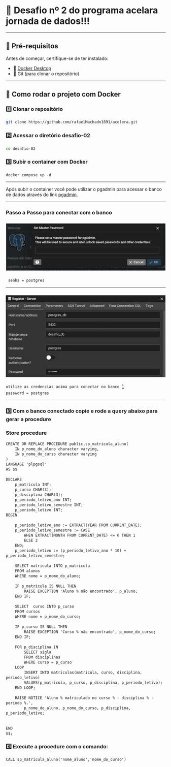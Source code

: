# 🚀 Desafio nº 2 do programa acelara jornada de dados!!! 

---

## 📑 Pré-requisitos

Antes de começar, certifique-se de ter instalado:

- 🐳 [Docker Desktop](https://www.docker.com/products/docker-desktop/)
- 🧰 Git (para clonar o repositório)

---

## 🔧 Como rodar o projeto com Docker

### 1️⃣ Clonar o repositório

```bash
git clone https://github.com/rafaelMachado1891/acelera.git

```

### 2️⃣ Acessar o diretório desafio-02

``` bash
cd desafio-02

```
### 3️⃣ Subir o container com Docker

```
docker compose up -d
```
---

Após subir o container você pode utilizar o pgadmin para acessar o banco de dados através do link [pgadmin](http://localhost:5050/browser/).

---
### Passo a Passo para conectar com o banco

### ![senha master para acesso ao banco](files/image-01.png)
```
 senha = postgres
```
---
### ![credencias para acessar o banco](files/image-02.png)

```
utilize as credencias acima para conectar no banco 👆
password = postgres
```
---

### 3️⃣ Com o banco conectado copie e rode a query abaixo para gerar a procedure


### Store procedure
```
CREATE OR REPLACE PROCEDURE public.sp_matricula_aluno(
	IN p_nome_do_aluno character varying,
	IN p_nome_do_curso character varying
)
LANGUAGE 'plpgsql'
AS $$

DECLARE
	p_matricula INT;
	p_curso CHAR(3);
	p_disciplina CHAR(3);
	p_periodo_letivo_ano INT;
	p_periodo_letivo_semestre INT;
	p_periodo_letivo INT;
BEGIN

	p_periodo_letivo_ano := EXTRACT(YEAR FROM CURRENT_DATE);
	p_periodo_letivo_semestre := CASE 
		WHEN EXTRACT(MONTH FROM CURRENT_DATE) <= 6 THEN 1
		ELSE 2
	END;
	p_periodo_letivo := (p_periodo_letivo_ano * 10) + p_periodo_letivo_semestre;
	
	SELECT matricula INTO p_matricula
	FROM alunos
	WHERE nome = p_nome_do_aluno;

	IF p_matricula IS NULL THEN
		RAISE EXCEPTION 'Aluno % não encontrado', p_aluno;
	END IF;	

	SELECT  curso INTO p_curso
	FROM cursos
	WHERE nome = p_nome_do_curso;

	IF p_curso IS NULL THEN
		RAISE EXCEPTION 'Curso % não encontrado', p_nome_do_curso;
	END IF;

	FOR p_disciplina IN 
		SELECT sigla
		FROM disciplinas 
		WHERE curso = p_curso
	LOOP
		INSERT INTO matriculas(matricula, curso, disciplina, periodo_letivo)
		VALUES(p_matricula, p_curso, p_disciplina, p_periodo_letivo);
	END LOOP;

	RAISE NOTICE 'Aluno % matriculado no curso % - disciplina % - período %.',
        p_nome_do_aluno, p_nome_do_curso, p_disciplina, p_periodo_letivo;
		

END
$$;
```

### 4️⃣ Execute a procedure com o comando: 
```
CALL sp_matricula_aluno('nome_aluno','nome_do_curso')

```